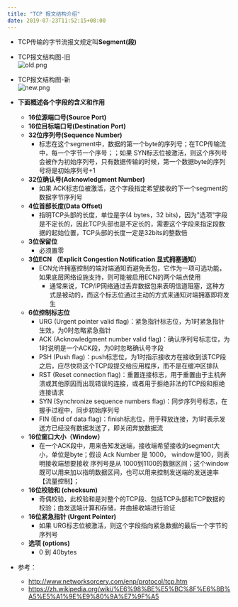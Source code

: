 ```yaml
---
title: "TCP 报文结构介绍"
date: 2019-07-23T11:52:15+08:00
---
```


* TCP传输的字节流报文规定叫**Segment(段)**

* TCP报文结构图-旧  
![old.png](https://littlewulu.cn/source/images/1907/23_zgWYeEHpeeAnaiziy8KuPXUgg1dsjP.png)

* TCP报文结构图-新  
![new.png](https://littlewulu.cn/source/images/1907/23_g2dZUs5XGsnCQs3CJSf1lEJJ9ydOwa.png)

* **下面概述各个字段的含义和作用**
    * **16位源端口号(Source Port)**
    * **16位目标端口号(Destination Port)**
    * **32位序列号(Sequence Number)**
        * 标志在这个segment中，数据的第一个byte的序列号；在TCP传输流中，每一个字节一个序号；；如果 SYN标志位被激活，则这个序列号会被作为初始序列号，只有数据传输的时候，第一个数据byte的序列号将是初始序列号+1
    * **32位确认号(Acknowledgment Number)**
        * 如果 ACK标志位被激活，这个字段指定希望接收的下一个segment的数据字节序列号
    * **4位首部长度(Data Offset)**
        * 指明TCP头部的长度，单位是字(4 bytes，32 bits)，因为"选项"字段是不定长的，因此TCP头部也是不定长的，需要这个字段来指定段数据的起始位置，TCP头部的长度一定是32bits的整数倍
    * **3位保留位**
        * 必须置零
    * **3位ECN （Explicit Congestion Notification 显式拥塞通知）**
        * ECN允许拥塞控制的端对端通知而避免丢包，它作为一项可选功能，如果底层网络设施支持，则可能被启用ECN的两个端点使用
            * 通常来说，TCP/IP网络通过丢弃数据包来表明信道阻塞，这种方式是被动的，而这个标志位通过主动的方式来通知对端拥塞即将发生
    * **6位控制标志位**
        * URG (Urgent pointer valid flag)：紧急指针标志位，为1时紧急指针生效，为0时忽略紧急指针
        * ACK (Acknowledgment number valid flag)：确认序列号标志位，为1时说明是一个ACK段，为0时忽略确认号字段
        * PSH (Push flag)：push标志位，为1时指示接收方在接收到该TCP段之后，应尽快将这个TCP段提交给应用程序，而不是在缓冲区排队
        * RST (Reset connection flag)：重置连接标志，用于重置由于主机奔溃或其他原因而出现错误的连接，或者用于拒绝非法的TCP段和拒绝连接请求
        * SYN (Synchronize sequence numbers flag)：同步序列号标志，在握手过程中，同步初始序列号
        * FIN (End of data flag)：finish标志位，用于释放连接，为1时表示发送方已经没有数据发送了，即关闭奔放数据流
    * **16位窗口大小（Window）**
        * 在一个ACK段中，用来告知发送端，接收端希望接收的segment大小，单位是byte；假设 Ack Number 是 1000， window是100，则表明接收端想要接收 序列号是从 1000到1100的数据区间；这个window既可以用来加以指明数据区间，也可以用来控制发送端的发送速率【流量控制】；
    * **16位校验和 (checksum)**
        * 奇偶校验，此校验和是对整个的TCP段、包括TCP头部和TCP数据的校验；由发送端计算和存储，并由接收端进行验证
    * **16位紧急指针 (Urgent Pointer)**
        * 如果 URG标志位被激活，则这个字段指向紧急数据的最后一个字节的序列号
    * **选项 (options)**
        * 0 到 40bytes



* 参考：
    * http://www.networksorcery.com/enp/protocol/tcp.htm
    * https://zh.wikipedia.org/wiki/%E6%98%BE%E5%BC%8F%E6%8B%A5%E5%A1%9E%E9%80%9A%E7%9F%A5


